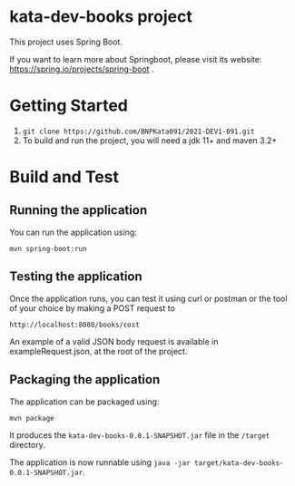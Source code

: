 # **kata-dev-books** project
This project uses Spring Boot.

If you want to learn more about Springboot, please visit its website: https://spring.io/projects/spring-boot .

# Getting Started

1.	`git clone https://github.com/BNPKata091/2021-DEV1-091.git `
2.	To build and run the project, you will need a jdk 11+ and maven 3.2+

# Build and Test

## Running the application

You can run the application using:
```
mvn spring-boot:run
```

## Testing the application

Once the application runs, you can test it using curl or postman or the tool of your choice by making a POST request to 
```
http://localhost:8080/books/cost
```
An example of a valid JSON body request is available in exampleRequest.json, at the root of the project.

## Packaging the application

The application can be packaged using:
```
mvn package
```

It produces the `kata-dev-books-0.0.1-SNAPSHOT.jar` file in the `/target` directory.

The application is now runnable using `java -jar target/kata-dev-books-0.0.1-SNAPSHOT.jar`.
